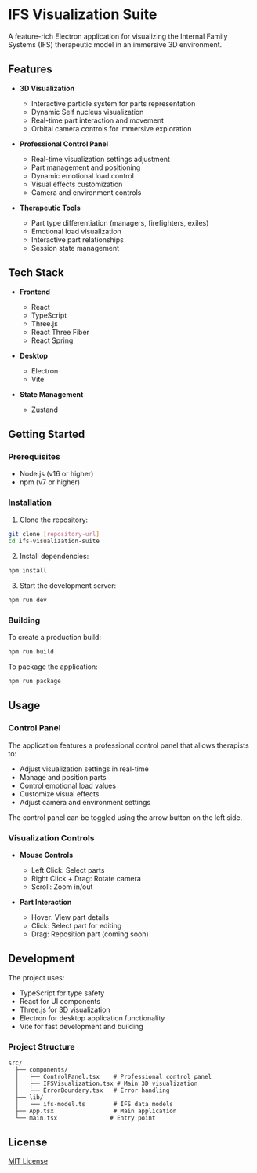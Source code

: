 # IFS Visualization Suite

A feature-rich Electron application for visualizing the Internal Family Systems (IFS) therapeutic model in an immersive 3D environment.

## Features

- **3D Visualization**
  - Interactive particle system for parts representation
  - Dynamic Self nucleus visualization
  - Real-time part interaction and movement
  - Orbital camera controls for immersive exploration

- **Professional Control Panel**
  - Real-time visualization settings adjustment
  - Part management and positioning
  - Dynamic emotional load control
  - Visual effects customization
  - Camera and environment controls

- **Therapeutic Tools**
  - Part type differentiation (managers, firefighters, exiles)
  - Emotional load visualization
  - Interactive part relationships
  - Session state management

## Tech Stack

- **Frontend**
  - React
  - TypeScript
  - Three.js
  - React Three Fiber
  - React Spring

- **Desktop**
  - Electron
  - Vite

- **State Management**
  - Zustand

## Getting Started

### Prerequisites

- Node.js (v16 or higher)
- npm (v7 or higher)

### Installation

1. Clone the repository:
```bash
git clone [repository-url]
cd ifs-visualization-suite
```

2. Install dependencies:
```bash
npm install
```

3. Start the development server:
```bash
npm run dev
```

### Building

To create a production build:
```bash
npm run build
```

To package the application:
```bash
npm run package
```

## Usage

### Control Panel

The application features a professional control panel that allows therapists to:

- Adjust visualization settings in real-time
- Manage and position parts
- Control emotional load values
- Customize visual effects
- Adjust camera and environment settings

The control panel can be toggled using the arrow button on the left side.

### Visualization Controls

- **Mouse Controls**
  - Left Click: Select parts
  - Right Click + Drag: Rotate camera
  - Scroll: Zoom in/out

- **Part Interaction**
  - Hover: View part details
  - Click: Select part for editing
  - Drag: Reposition part (coming soon)

## Development

The project uses:
- TypeScript for type safety
- React for UI components
- Three.js for 3D visualization
- Electron for desktop application functionality
- Vite for fast development and building

### Project Structure

```
src/
  ├── components/
  │   ├── ControlPanel.tsx    # Professional control panel
  │   ├── IFSVisualization.tsx # Main 3D visualization
  │   └── ErrorBoundary.tsx   # Error handling
  ├── lib/
  │   └── ifs-model.ts        # IFS data models
  ├── App.tsx                 # Main application
  └── main.tsx               # Entry point
```

## License

[MIT License](LICENSE) 
